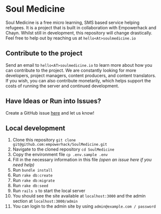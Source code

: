 # Soul Medicine

Soul Medicine is a free micro learning, SMS based service helping refugees. It is a project that is built in collaboration with Empowerhack and Chayn. Whilst still in development, this repository will change drastically. Feel free to help out by reaching us at `hello<At>soulmedicine.io`

## Contribute to the project

Send an email to `hello<AT>soulmedicine.io` to learn more about how you can contribute to the project. We are constantly looking for more developers, project managers, content producers, and content translators. If you wish, you can also contribute monetarily, which helps support the costs of running the server and continued development.

## Have Ideas or Run into Issues?

Create a GitHub issue [here](https://github.com/empowerhack/SoulMedicine/issues) and let us know!

## Local development

1. Clone this repository `git clone git@github.com:empowerhack/SoulMedicine.git`
1. Navigate to the cloned repository `cd SoulMedicine`
1. Copy the environment file  `cp .env.sample .env`
 1. Fill in the necessary information in this file _(open an issue here if you need help)_
1. Run `bundle install`
1. Run `rake db:create`
1. Run `rake db:migrate`
1. Run `rake db:seed`
1. Run `rails s` to start the local server
1. You should see the site available at `localhost:3000` and the admin section at `localhost:3000/admin`
1. You can login to the admin site by using `admin@example.com / password`